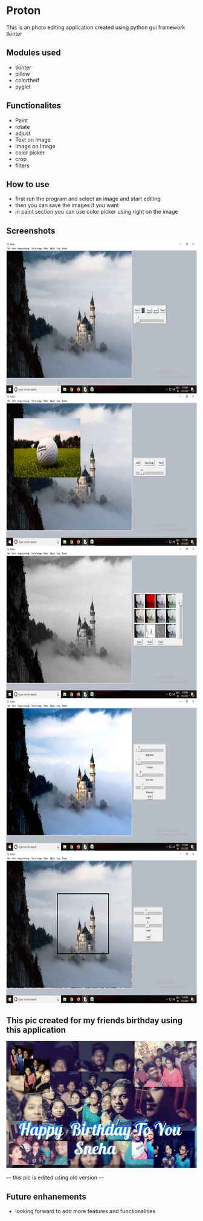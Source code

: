 # Proton


This is an photo editing application created using python gui framework tkinter 

## Modules used

- tkinter
- pillow
- colortheif
- pyglet

## Functionalites

- Paint
- rotate
- adjust
- Text on Image
- Image on Image
- color picker
- crop
- filters

## How to use

- first run the program and select an image and start editing
- then you can save the images if you want
- in paint section you can use color picker using right on the image

## Screenshots

<img src="screenshos/Screenshot (168).png" width="800px" height="400px">
<img src="screenshos/Screenshot (169).png" width="800px" height="400px">
<img src="screenshos/Screenshot (170).png" width="800px" height="400px">
<img src="screenshos/Screenshot (171).png" width="800px" height="400px">
<img src="screenshos/Screenshot (172).png" width="800px" height="400px">

## This pic created for my friends birthday using this application

<img src="screenshos/IMG-20200831-WA0004.jpg" >
 
 -- this pic is edited using old version --
 
 ## Future enhanements 
 
 - looking forward to add more features and functionalities



